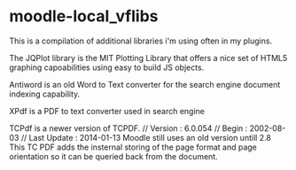 moodle-local_vflibs
===================

This is a compilation of additional libraries i'm using often in my plugins.

The JQPlot library is the MIT Plotting Library that offers a nice set of
HTML5 graphing capoabilities using easy to build JS objects.

Antiword is an old Word to Text converter for the search engine document
indexing capability.

XPdf is a PDF to text converter used in search engine

TCPdf is a newer version of TCPDF. 
// Version     : 6.0.054
// Begin       : 2002-08-03
// Last Update : 2014-01-13
Moodle still uses an old version untill 2.8
This TC PDF adds the insternal storing of the page format and
page orientation so it can be queried back from the document.
